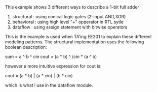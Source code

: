 This example shows 3 different ways to describe a 1-bit full adder 

   1) structural : using conical logic gates (2-input AND,XOR)
   2) behavioral : using high level "+" opperator in RTL sytle
   3) dataflow   : using assign statement with bitwise operators

This is the example is used when TA'ing EE201 to explain these different
modeling patterns. The structural implementation uses the following boolean 
description:

   sum  = a ^ b ^ cin
   cout = (a * b) ^ (cin * (a ^ b)

however a more intuitive expression for cout is:
  
   cout = (a * b) | (a * cin) | (b * cin)

which is what I use in the dataflow module.
